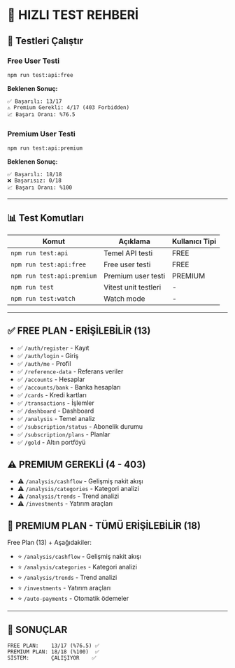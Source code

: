 # 🧪 HIZLI TEST REHBERİ

## 🚀 Testleri Çalıştır

### Free User Testi

```bash
npm run test:api:free
```

**Beklenen Sonuç:**

```
✅ Başarılı: 13/17
⚠️ Premium Gerekli: 4/17 (403 Forbidden)
📈 Başarı Oranı: %76.5
```

### Premium User Testi

```bash
npm run test:api:premium
```

**Beklenen Sonuç:**

```
✅ Başarılı: 18/18
❌ Başarısız: 0/18
📈 Başarı Oranı: %100
```

---

## 📊 Test Komutları

| Komut                      | Açıklama             | Kullanıcı Tipi |
| -------------------------- | -------------------- | -------------- |
| `npm run test:api`         | Temel API testi      | FREE           |
| `npm run test:api:free`    | Free user testi      | FREE           |
| `npm run test:api:premium` | Premium user testi   | PREMIUM        |
| `npm run test`             | Vitest unit testleri | -              |
| `npm run test:watch`       | Watch mode           | -              |

---

## ✅ FREE PLAN - ERİŞİLEBİLİR (13)

- ✅ `/auth/register` - Kayıt
- ✅ `/auth/login` - Giriş
- ✅ `/auth/me` - Profil
- ✅ `/reference-data` - Referans veriler
- ✅ `/accounts` - Hesaplar
- ✅ `/accounts/bank` - Banka hesapları
- ✅ `/cards` - Kredi kartları
- ✅ `/transactions` - İşlemler
- ✅ `/dashboard` - Dashboard
- ✅ `/analysis` - Temel analiz
- ✅ `/subscription/status` - Abonelik durumu
- ✅ `/subscription/plans` - Planlar
- ✅ `/gold` - Altın portföyü

## ⚠️ PREMIUM GEREKLİ (4 - 403)

- ⚠️ `/analysis/cashflow` - Gelişmiş nakit akışı
- ⚠️ `/analysis/categories` - Kategori analizi
- ⚠️ `/analysis/trends` - Trend analizi
- ⚠️ `/investments` - Yatırım araçları

## 🌟 PREMIUM PLAN - TÜMÜ ERİŞİLEBİLİR (18)

Free Plan (13) + Aşağıdakiler:

- ⭐ `/analysis/cashflow` - Gelişmiş nakit akışı
- ⭐ `/analysis/categories` - Kategori analizi
- ⭐ `/analysis/trends` - Trend analizi
- ⭐ `/investments` - Yatırım araçları
- ⭐ `/auto-payments` - Otomatik ödemeler

---

## 🎯 SONUÇLAR

```
FREE PLAN:    13/17 (%76.5) ✅
PREMIUM PLAN: 18/18 (%100)  ✅
SİSTEM:       ÇALIŞIYOR    ✅
```
